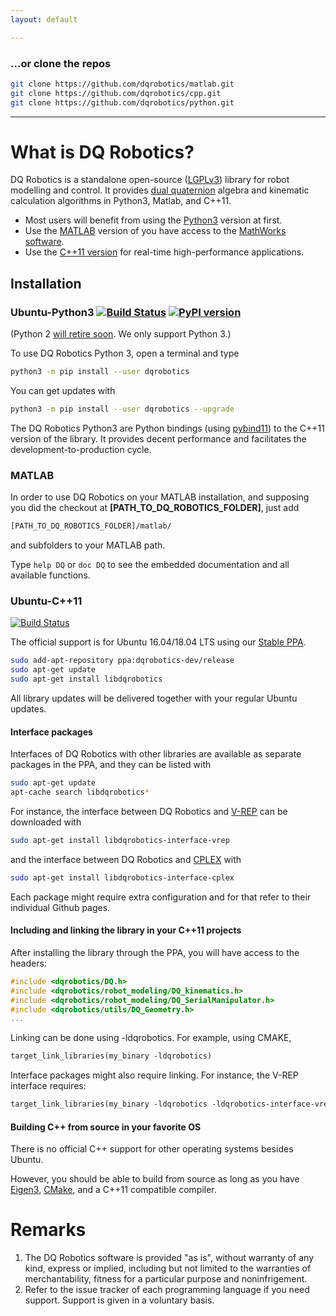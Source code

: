 ```yaml
---
layout: default

---
```


### …or clone the repos

```bash
git clone https://github.com/dqrobotics/matlab.git
git clone https://github.com/dqrobotics/cpp.git
git clone https://github.com/dqrobotics/python.git
```

<hr />

# What is DQ Robotics?

DQ Robotics is a standalone open-source ([LGPLv3](https://www.gnu.org/licenses/lgpl-3.0.html)) library for robot modelling and control. It provides [dual quaternion](http://en.wikipedia.org/wiki/Dual_quaternion) algebra and kinematic calculation algorithms in Python3, Matlab, and C++11.
- Most users will benefit from using the [Python3](#ubuntu-python3) version at first.
- Use the [MATLAB](#matlab) version of you have access to the [MathWorks software](https://www.mathworks.com/).
- Use the [C++11 version](#ubuntu-c++11) for real-time high-performance applications.

## Installation

### Ubuntu-Python3 [![Build Status](https://travis-ci.com/dqrobotics/python.svg?branch=master)](https://travis-ci.com/dqrobotics/python) [![PyPI version](https://badge.fury.io/py/dqrobotics.svg)](https://badge.fury.io/py/dqrobotics)

(Python 2 [will retire soon](https://pythonclock.org/). We only support Python 3.)

To use DQ Robotics Python 3, open a terminal and type 

```bash
python3 -m pip install --user dqrobotics
```

You can get updates with

```bash
python3 -m pip install --user dqrobotics --upgrade
```
The DQ Robotics Python3 are Python bindings (using [pybind11](https://github.com/pybind/pybind11)) to the C++11 version of the library. It provides decent performance and facilitates the development-to-production cycle. 

### MATLAB

In order to use DQ Robotics on your MATLAB installation, and supposing you did the checkout at **[PATH_TO_DQ_ROBOTICS_FOLDER]**, just add

```bash
[PATH_TO_DQ_ROBOTICS_FOLDER]/matlab/
```

and subfolders to your MATLAB path.

Type `help DQ` or `doc DQ`  to see the embedded documentation and all available functions.

### Ubuntu-C++11 
[![Build Status](https://travis-ci.com/dqrobotics/cpp.svg?branch=master)](https://travis-ci.com/dqrobotics/cpp)

The official support is for Ubuntu 16.04/18.04 LTS using our [Stable PPA](https://launchpad.net/~dqrobotics-dev/+archive/ubuntu/release).

```bash
sudo add-apt-repository ppa:dqrobotics-dev/release
sudo apt-get update
sudo apt-get install libdqrobotics
```

All library updates will be delivered together with your regular Ubuntu updates.

#### Interface packages

Interfaces of DQ Robotics with other libraries are available as separate packages in the PPA, and they can be listed with

```bash
sudo apt-get update
apt-cache search libdqrobotics*
```
For instance, the interface between DQ Robotics and [V-REP](http://www.coppeliarobotics.com/) can be downloaded with
```bash
sudo apt-get install libdqrobotics-interface-vrep
```
and the interface between DQ Robotics and [CPLEX](https://www.ibm.com/jp-ja/products/ilog-cplex-optimization-studio) with
```bash
sudo apt-get install libdqrobotics-interface-cplex
```
Each package might require extra configuration and for that refer to their individual Github pages.

#### Including and linking the library in your C++11 projects

After installing the library through the PPA, you will have access to the headers:

```cpp
#include <dqrobotics/DQ.h>
#include <dqrobotics/robot_modeling/DQ_kinematics.h>
#include <dqrobotics/robot_modeling/DQ_SerialManipulator.h>
#include <dqrobotics/utils/DQ_Geometry.h>
...
```
Linking can be done using -ldqrobotics. For example, using CMAKE, 

```makefile
target_link_libraries(my_binary -ldqrobotics)
```
Interface packages might also require linking. For instance, the V-REP interface requires:
```makefile
target_link_libraries(my_binary -ldqrobotics -ldqrobotics-interface-vrep)
```

#### Building C++ from source in your favorite OS

There is no official C++ support for other operating systems besides Ubuntu.

However, you should be able to build from source as long as you have [Eigen3](http://eigen.tuxfamily.org/index.php?title=Main_Page), [CMake](https://cmake.org/), and a C++11 compatible compiler.

# Remarks
1. The DQ Robotics software is provided "as is", without warranty of any kind, express or implied, including but not limited to the warranties of merchantability, fitness for a particular purpose and noninfrigement.
2. Refer to the issue tracker of each programming language if you need support. Support is given in a voluntary basis.






